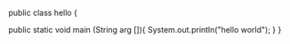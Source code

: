 public class hello {

public static void main (String arg []){
	System.out.println("hello world");
}
}
